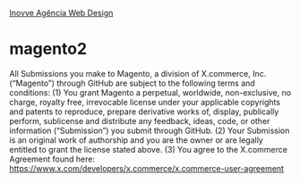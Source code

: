 [Inovve Agência Web Design](https://www.inovve.com)

# magento2
All Submissions you make to Magento, a division of X.commerce, Inc. (“Magento”) through GitHub are subject to the following terms and conditions: (1)	You grant Magento a perpetual, worldwide, non-exclusive, no charge, royalty free, irrevocable      license under your applicable copyrights and patents to reproduce, prepare derivative works of, display, publically perform, sublicense and distribute any feedback, ideas, code, or other information (“Submission”) you submit through GitHub. (2)	Your Submission is an original work of authorship and you are the owner or are legally entitled to grant the license stated above. (3)	You agree to the X.commerce Agreement found here:  https://www.x.com/developers/x.commerce/x.commerce-user-agreement
